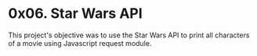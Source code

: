 # 0x06. Star Wars API

This project's objective was to use the Star Wars API to print all characters of a movie
using Javascript request module.

